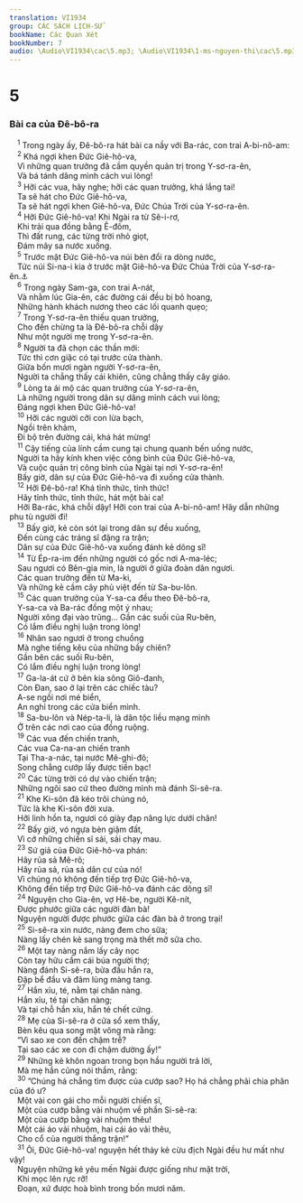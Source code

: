 ```yaml
---
translation: VI1934
group: CÁC SÁCH LỊCH-SỬ
bookName: Các Quan Xét 
bookNumber: 7
audio: \Audio\VI1934\cac\5.mp3; \Audio\VI1934\1-ms-nguyen-thi\cac\5.mp3
---
```


<div class="title"><h1>5</h1><h3>Bài ca của Đê-bô-ra</h3></div>
<span class="verse cac_5_1"> <sup>1</sup> Trong ngày ấy, Đê-bô-ra hát bài ca nầy với Ba-rác, con trai A-bi-nô-am: <br/></span>
<span class="verse cac_5_2"> <sup>2</sup> Khá ngợi khen Đức Giê-hô-va, <br/> Vì những quan trưởng đã cầm quyền quản trị trong Y-sơ-ra-ên, <br/> Và bá tánh dâng mình cách vui lòng! <br/></span>
<span class="verse cac_5_3"> <sup>3</sup> Hỡi các vua, hãy nghe; hỡi các quan trưởng, khá lắng tai! <br/> Ta sẽ hát cho Đức Giê-hô-va, <br/> Ta sẽ hát ngợi khen Giê-hô-va, Đức Chúa Trời của Y-sơ-ra-ên. <br/></span>
<span class="verse cac_5_4"> <sup>4</sup> Hỡi Đức Giê-hô-va! Khi Ngài ra từ Sê-i-rơ, <br/> Khi trải qua đồng bằng Ê-đôm, <br/> Thì đất rung, các từng trời nhỏ giọt, <br/> Đám mây sa nước xuống. <br/></span>
<span class="verse cac_5_5"> <sup>5</sup> Trước mặt Đức Giê-hô-va núi bèn đổi ra dòng nước, <br/> Tức núi Si-na-i kia ở trước mặt Giê-hô-va Đức Chúa Trời của Y-sơ-ra-ên.<a data-toggle="tooltip" data-placement="bottom" title="Xu 19:18">⚓</a><br/></span>
<span class="verse cac_5_6"> <sup>6</sup> Trong ngày Sam-ga, con trai A-nát, <br/> Và nhằm lúc Gia-ên, các đường cái đều bị bỏ hoang, <br/> Những hành khách nương theo các lối quanh quẹo; <br/></span>
<span class="verse cac_5_7"> <sup>7</sup> Trong Y-sơ-ra-ên thiếu quan trưởng, <br/> Cho đến chừng ta là Đê-bô-ra chỗi dậy <br/> Như một người mẹ trong Y-sơ-ra-ên. <br/></span>
<span class="verse cac_5_8"> <sup>8</sup> Người ta đã chọn các thần mới: <br/> Tức thì cơn giặc có tại trước cửa thành. <br/> Giữa bốn mươi ngàn người Y-sơ-ra-ên, <br/> Người ta chẳng thấy cái khiên, cũng chẳng thấy cây giáo. <br/></span>
<span class="verse cac_5_9"> <sup>9</sup> Lòng ta ái mộ các quan trưởng của Y-sơ-ra-ên, <br/> Là những người trong dân sự dâng mình cách vui lòng; <br/> Đáng ngợi khen Đức Giê-hô-va! <br/></span>
<span class="verse cac_5_10"> <sup>10</sup> Hỡi các người cỡi con lừa bạch, <br/> Ngồi trên khảm, <br/> Đi bộ trên đường cái, khá hát mừng! <br/></span>
<span class="verse cac_5_11"> <sup>11</sup> Cậy tiếng của lính cầm cung tại chung quanh bến uống nước, <br/> Người ta hãy kính khen việc công bình của Đức Giê-hô-va, <br/> Và cuộc quản trị công bình của Ngài tại nơi Y-sơ-ra-ên! <br/> Bấy giờ, dân sự của Đức Giê-hô-va đi xuống cửa thành. <br/></span>
<span class="verse cac_5_12"> <sup>12</sup> Hỡi Đê-bô-ra! Khá tỉnh thức, tỉnh thức! <br/> Hãy tỉnh thức, tỉnh thức, hát một bài ca! <br/> Hỡi Ba-rác, khá chỗi dậy! Hỡi con trai của A-bi-nô-am! Hãy dẫn những phu tù người đi! <br/></span>
<span class="verse cac_5_13"> <sup>13</sup> Bấy giờ, kẻ còn sót lại trong dân sự đều xuống, <br/> Đến cùng các tráng sĩ đặng ra trận; <br/> Dân sự của Đức Giê-hô-va xuống đánh kẻ dõng sĩ! <br/></span>
<span class="verse cac_5_14"> <sup>14</sup> Từ Ép-ra-im đến những người có gốc nơi A-ma-léc; <br/> Sau ngươi có Bên-gia min, là người ở giữa đoàn dân ngươi. <br/> Các quan trưởng đến từ Ma-ki, <br/> Và những kẻ cầm cây phủ việt đến từ Sa-bu-lôn. <br/></span>
<span class="verse cac_5_15"> <sup>15</sup> Các quan trưởng của Y-sa-ca đều theo Đê-bô-ra, <br/> Y-sa-ca và Ba-rác đồng một ý nhau; <br/> Người xông đại vào trũng… Gần các suối của Ru-bên, <br/> Có lắm điều nghị luận trong lòng! <br/></span>
<span class="verse cac_5_16"> <sup>16</sup> Nhân sao ngươi ở trong chuồng <br/> Mà nghe tiếng kêu của những bầy chiên? <br/> Gần bên các suối Ru-bên, <br/> Có lắm điều nghị luận trong lòng! <br/></span>
<span class="verse cac_5_17"> <sup>17</sup> Ga-la-át cứ ở bên kia sông Giô-đanh, <br/> Còn Đan, sao ở lại trên các chiếc tàu? <br/> A-se ngồi nơi mé biển, <br/> An nghỉ trong các cửa biển mình. <br/></span>
<span class="verse cac_5_18"> <sup>18</sup> Sa-bu-lôn và Nép-ta-li, là dân tộc liều mạng mình <br/> Ở trên các nơi cao của đồng ruộng. <br/></span>
<span class="verse cac_5_19"> <sup>19</sup> Các vua đến chiến tranh, <br/> Các vua Ca-na-an chiến tranh <br/> Tại Tha-a-nác, tại nước Mê-ghi-đô; <br/> Song chẳng cướp lấy được tiền bạc! <br/></span>
<span class="verse cac_5_20"> <sup>20</sup> Các từng trời có dự vào chiến trận; <br/> Những ngôi sao cứ theo đường mình mà đánh Si-sê-ra. <br/></span>
<span class="verse cac_5_21"> <sup>21</sup> Khe Ki-sôn đã kéo trôi chúng nó, <br/> Tức là khe Ki-sôn đời xưa. <br/> Hỡi linh hồn ta, ngươi có giày đạp năng lực dưới chân! <br/></span>
<span class="verse cac_5_22"> <sup>22</sup> Bấy giờ, vó ngựa bèn giậm đất, <br/> Vì cớ những chiến sĩ sải, sải chạy mau. <br/></span>
<span class="verse cac_5_23"> <sup>23</sup> Sứ giả của Đức Giê-hô-va phán: <br/> Hãy rủa sả Mê-rô; <br/> Hãy rủa sả, rủa sả dân cư của nó! <br/> Vì chúng nó không đến tiếp trợ Đức Giê-hô-va, <br/> Không đến tiếp trợ Đức Giê-hô-va đánh các dõng sĩ! <br/></span>
<span class="verse cac_5_24"> <sup>24</sup> Nguyện cho Gia-ên, vợ Hê-be, người Kê-nít, <br/> Được phước giữa các người đàn bà! <br/> Nguyện người được phước giữa các đàn bà ở trong trại! <br/></span>
<span class="verse cac_5_25"> <sup>25</sup> Si-sê-ra xin nước, nàng đem cho sữa; <br/> Nàng lấy chén kẻ sang trọng mà thết mỡ sữa cho. <br/></span>
<span class="verse cac_5_26"> <sup>26</sup> Một tay nàng nắm lấy cây nọc <br/> Còn tay hữu cầm cái búa người thợ; <br/> Nàng đánh Si-sê-ra, bửa đầu hắn ra, <br/> Đập bể đầu và đâm lủng màng tang. <br/></span>
<span class="verse cac_5_27"> <sup>27</sup> Hắn xỉu, té, nằm tại chân nàng. <br/> Hắn xỉu, té tại chân nàng; <br/> Và tại chỗ hắn xỉu, hắn té chết cứng. <br/></span>
<span class="verse cac_5_28"> <sup>28</sup> Mẹ của Si-sê-ra ở cửa sổ xem thấy, <br/> Bèn kêu qua song mặt võng mà rằng: <br/> “Vì sao xe con đến chậm trễ? <br/> Tại sao các xe con đi chậm dường ấy!” <br/></span>
<span class="verse cac_5_29"> <sup>29</sup> Những kẻ khôn ngoan trong bọn hầu người trả lời, <br/> Mà mẹ hắn cũng nói thầm, rằng: <br/></span>
<span class="verse cac_5_30"> <sup>30</sup> ”Chúng há chẳng tìm được của cướp sao? Họ há chẳng phải chia phân của đó ư? <br/> Một vài con gái cho mỗi người chiến sĩ, <br/> Một của cướp bằng vải nhuộm về phần Si-sê-ra: <br/> Một của cướp bằng vải nhuộm thêu! <br/> Một cái áo vải nhuộm, hai cái áo vải thêu, <br/> Cho cổ của người thắng trận!” <br/></span>
<span class="verse cac_5_31"> <sup>31</sup> Ôi, Đức Giê-hô-va! nguyện hết thảy kẻ cừu địch Ngài đều hư mất như vậy! <br/> Nguyện những kẻ yêu mến Ngài được giống như mặt trời, <br/> Khi mọc lên rực rỡ! <br/> Đoạn, xứ được hoà bình trong bốn mươi năm. <br/></span>
